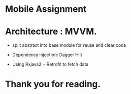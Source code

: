 # Mobile Assignment

# Architecture : MVVM.

- split abstract into base module for reuse and clear code

- Dependency injection: Dagger Hilt

- Using Rxjava2 + Retrofit to fetch data

# Thank you for reading.